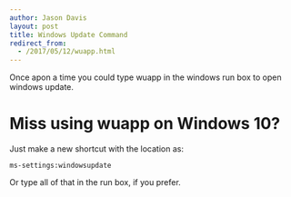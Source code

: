 ```yaml
---
author: Jason Davis
layout: post
title: Windows Update Command
redirect_from:
  - /2017/05/12/wuapp.html
---
```

Once apon a time you could type wuapp in the windows run box to open windows update.

Miss using wuapp on Windows 10?
=======================
Just make a new shortcut with the location as:
```
ms-settings:windowsupdate
```
Or type all of that in the run box, if you prefer.
